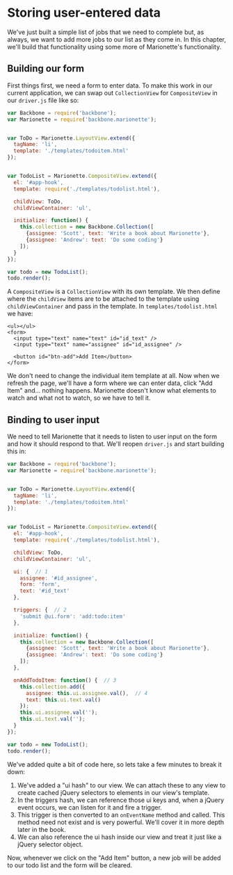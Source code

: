 # Storing user-entered data

We've just built a simple list of jobs that we need to complete but, as always,
we want to add more jobs to our list as they come in. In this chapter, we'll
build that functionality using some more of Marionette's functionality.


## Building our form

First things first, we need a form to enter data. To make this work in our
current application, we can swap out `CollectionView` for `CompositeView` in our
`driver.js` file like so:

```js
var Backbone = require('backbone');
var Marionette = require('backbone.marionette');


var ToDo = Marionette.LayoutView.extend({
  tagName: 'li',
  template: './templates/todoitem.html'
});


var TodoList = Marionette.CompositeView.extend({  
  el: '#app-hook',
  template: require('./templates/todolist.html'),

  childView: ToDo,
  childViewContainer: 'ul',

  initialize: function() {
    this.collection = new Backbone.Collection([
      {assignee: 'Scott', text: 'Write a book about Marionette'},
      {assignee: 'Andrew': text: 'Do some coding'}
    ]);
  }
});

var todo = new TodoList();
todo.render();
```


A `CompositeView` is a `CollectionView` with its own template. We then define
where the `childView` items are to be attached to the template using
`childViewContainer` and pass in the template. In `templates/todolist.html` we
have:

```
<ul></ul>
<form>
  <input type="text" name="text" id="id_text" />
  <input type="text" name="assignee" id="id_assignee" />

  <button id="btn-add">Add Item</button>
</form>
```


We don't need to change the individual item template at all. Now when we refresh
the page, we'll have a form where we can enter data, click "Add Item" and...
nothing happens. Marionette doesn't know what elements to watch and what not to
watch, so we have to tell it.


## Binding to user input

We need to tell Marionette that it needs to listen to user input on the form and
how it should respond to that. We'll reopen `driver.js` and start building this
in:

```js
var Backbone = require('backbone');
var Marionette = require('backbone.marionette');


var ToDo = Marionette.LayoutView.extend({
  tagName: 'li',
  template: './templates/todoitem.html'
});


var TodoList = Marionette.CompositeView.extend({  
  el: '#app-hook',
  template: require('./templates/todolist.html'),

  childView: ToDo,
  childViewContainer: 'ul',

  ui: {  // 1
    assignee: '#id_assignee',
    form: 'form',
    text: '#id_text'
  },

  triggers: {  // 2
    'submit @ui.form': 'add:todo:item'
  },

  initialize: function() {
    this.collection = new Backbone.Collection([
      {assignee: 'Scott', text: 'Write a book about Marionette'},
      {assignee: 'Andrew': text: 'Do some coding'}
    ]);
  },

  onAddTodoItem: function() {  // 3
    this.collection.add({
      assignee: this.ui.assignee.val(),  // 4
      text: this.ui.text.val()
    });
    this.ui.assignee.val('');
    this.ui.text.val('');
  }
});

var todo = new TodoList();
todo.render();
```


We've added quite a bit of code here, so lets take a few minutes to break it
down:

  1. We've added a "ui hash" to our view. We can attach these to any view to
    create cached jQuery selectors to elements in our view's template.
  2. In the triggers hash, we can reference those ui keys and, when a jQuery
    event occurs, we can listen for it and fire a trigger.
  3. This trigger is then converted to an `onEventName` method and called. This
    method need not exist and is very powerful. We'll cover it in more depth
    later in the book.
  4. We can also reference the ui hash inside our view and treat it just like a
    jQuery selector object.


Now, whenever we click on the "Add Item" button, a new job will be added to our
todo list and the form will be cleared.
